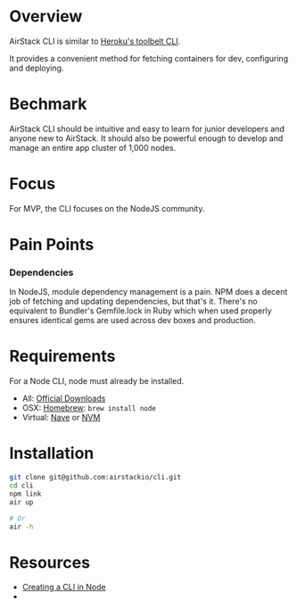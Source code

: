 # Overview

AirStack CLI is similar to [Heroku's toolbelt CLI](https://toolbelt.heroku.com/).

It provides a convenient method for fetching containers for dev, configuring and deploying.


# Bechmark

AirStack CLI should be intuitive and easy to learn for junior developers and anyone new to AirStack.
It should also be powerful enough to develop and manage an entire app cluster of 1,000 nodes.


# Focus

For MVP, the CLI focuses on the NodeJS community.


# Pain Points

### Dependencies

In NodeJS, module dependency management is a pain. NPM does a decent job of fetching and updating dependencies,
but that's it. There's no equivalent to Bundler's Gemfile.lock in Ruby which when used properly ensures
identical gems are used across dev boxes and production.


# Requirements

For a Node CLI, node must already be installed.

* All: [Official Downloads](http://nodejs.org/download/)
* OSX: [Homebrew](http://brew.sh/): `brew install node`
* Virtual: [Nave](https://github.com/isaacs/nave) or [NVM](https://github.com/creationix/nvm)


# Installation

```bash
git clone git@github.com:airstackio/cli.git
cd cli
npm link
air up

# Or
air -h
```


# Resources

* [Creating a CLI in Node](http://michaelbrooks.ca/deck/jsconf2013/)
*
